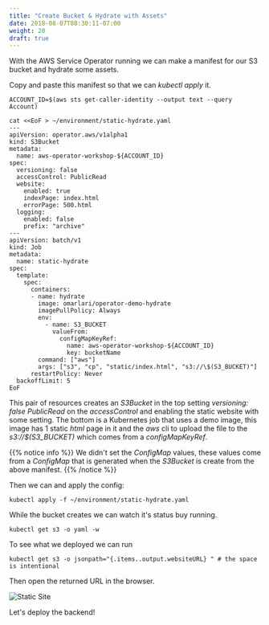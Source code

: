 ```yaml
---
title: "Create Bucket & Hydrate with Assets"
date: 2018-08-07T08:30:11-07:00
weight: 20
draft: true
---
```


With the AWS Service Operator running we can make a manifest for our S3
bucket and hydrate some assets.

Copy and paste this manifest so that we can *kubectl apply* it.

```
ACCOUNT_ID=$(aws sts get-caller-identity --output text --query Account)

cat <<EoF > ~/environment/static-hydrate.yaml
---
apiVersion: operator.aws/v1alpha1
kind: S3Bucket
metadata:
  name: aws-operator-workshop-${ACCOUNT_ID}
spec:
  versioning: false
  accessControl: PublicRead
  website:
    enabled: true
    indexPage: index.html
    errorPage: 500.html
  logging:
    enabled: false
    prefix: "archive"
---
apiVersion: batch/v1
kind: Job
metadata:
  name: static-hydrate
spec:
  template:
    spec:
      containers:
      - name: hydrate
        image: omarlari/operator-demo-hydrate
        imagePullPolicy: Always
        env:
          - name: S3_BUCKET
            valueFrom:
              configMapKeyRef:
                name: aws-operator-workshop-${ACCOUNT_ID}
                key: bucketName
        command: ["aws"]
        args: ["s3", "cp", "static/index.html", "s3://\$(S3_BUCKET)"]
      restartPolicy: Never
  backoffLimit: 5
EoF
```

This pair of resources creates an *S3Bucket* in the top setting *versioning:
false* *PublicRead* on the *accessControl* and enabling the static website with
some setting.  The bottom is a Kubernetes job that uses a demo image, this image
has 1 static *html* page in it and the *aws* cli to upload the file to the
*s3://$(S3_BUCKET)* which comes from a *configMapKeyRef*.


{{% notice info %}}
We didn't set the *ConfigMap* values, these values come from a *ConfigMap* that
is generated when the *S3Bucket* is create from the above manifest.
{{% /notice %}}

Then we can and apply the config:
```
kubectl apply -f ~/environment/static-hydrate.yaml
```

While the bucket creates we can watch it's status buy running.

```
kubectl get s3 -o yaml -w
```

To see what we deployed we can run

```
kubectl get s3 -o jsonpath="{.items..output.websiteURL} " # the space is intentional
```

Then open the returned URL in the browser.

![Static Site](/images/static-site.png)

Let's deploy the backend!

